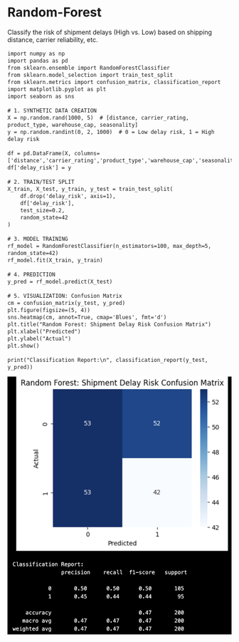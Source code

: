 # Random-Forest
Classify the risk of shipment delays (High vs. Low) based on shipping distance, carrier reliability, etc.

    import numpy as np
    import pandas as pd
    from sklearn.ensemble import RandomForestClassifier
    from sklearn.model_selection import train_test_split
    from sklearn.metrics import confusion_matrix, classification_report
    import matplotlib.pyplot as plt
    import seaborn as sns
    
    # 1. SYNTHETIC DATA CREATION
    X = np.random.rand(1000, 5)  # [distance, carrier_rating, product_type, warehouse_cap, seasonality]
    y = np.random.randint(0, 2, 1000)  # 0 = Low delay risk, 1 = High delay risk
    
    df = pd.DataFrame(X, columns=['distance','carrier_rating','product_type','warehouse_cap','seasonality'])
    df['delay_risk'] = y
    
    # 2. TRAIN/TEST SPLIT
    X_train, X_test, y_train, y_test = train_test_split(
        df.drop('delay_risk', axis=1),
        df['delay_risk'],
        test_size=0.2,
        random_state=42
    )
    
    # 3. MODEL TRAINING
    rf_model = RandomForestClassifier(n_estimators=100, max_depth=5, random_state=42)
    rf_model.fit(X_train, y_train)
    
    # 4. PREDICTION
    y_pred = rf_model.predict(X_test)
    
    # 5. VISUALIZATION: Confusion Matrix
    cm = confusion_matrix(y_test, y_pred)
    plt.figure(figsize=(5, 4))
    sns.heatmap(cm, annot=True, cmap='Blues', fmt='d')
    plt.title("Random Forest: Shipment Delay Risk Confusion Matrix")
    plt.xlabel("Predicted")
    plt.ylabel("Actual")
    plt.show()
    
    print("Classification Report:\n", classification_report(y_test, y_pred))
    
![Plotly Visualization: Simulated Regression](RF.png)
